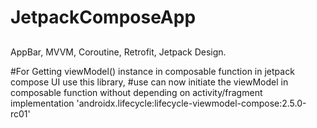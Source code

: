 # JetpackComposeApp

##
AppBar, MVVM, Coroutine, Retrofit, Jetpack Design. 

#For Getting viewModel() instance in composable function in jetpack compose UI use this library, 
#use can now initiate the viewModel in composable function without depending on activity/fragment
implementation 'androidx.lifecycle:lifecycle-viewmodel-compose:2.5.0-rc01'
